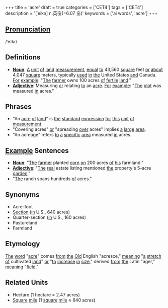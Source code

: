 +++
title = 'acre'
draft = true
categories = ['CET4']
tags = ['CET4']
description = '[ˈeikə] n.英亩(=6.07 亩)'
keywords = ['ai words', 'acre']
+++

## [Pronunciation](/post/pronunciation/)
/ˈeɪkr/

## Definitions
- **[Noun](/post/noun/)**: [A](/post/a/) [unit](/post/unit/) [of](/post/of/) [land](/post/land/) [measurement](/post/measurement/), [equal](/post/equal/) [to](/post/to/) 43,560 [square](/post/square/) feet [or](/post/or/) [about](/post/about/) 4,047 [square](/post/square/) meters, typically [used](/post/used/) [in](/post/in/) [the](/post/the/) United States [and](/post/and/) Canada. [For](/post/for/) [example](/post/example/): "[The](/post/the/) [farmer](/post/farmer/) owns 100 acres [of](/post/of/) [fertile](/post/fertile/) [land](/post/land/)."
- **[Adjective](/post/adjective/)**: Measuring [or](/post/or/) relating [to](/post/to/) an [acre](/post/acre/). [For](/post/for/) [example](/post/example/): "[The](/post/the/) [plot](/post/plot/) was measured [in](/post/in/) acres."

## Phrases
- "An [acre](/post/acre/) [of](/post/of/) [land](/post/land/)" is [the](/post/the/) [standard](/post/standard/) [expression](/post/expression/) [for](/post/for/) [this](/post/this/) [unit](/post/unit/) [of](/post/of/) [measurement](/post/measurement/).
- "Covering acres" [or](/post/or/) "spreading [over](/post/over/) acres" implies [a](/post/a/) [large](/post/large/) [area](/post/area/).
- "An acreage" refers [to](/post/to/) [a](/post/a/) [specific](/post/specific/) [area](/post/area/) measured [in](/post/in/) acres.

## [Example](/post/example/) Sentences
- **[Noun](/post/noun/)**: "[The](/post/the/) [farmer](/post/farmer/) planted [corn](/post/corn/) [on](/post/on/) 200 acres [of](/post/of/) [his](/post/his/) farmland."
- **[Adjective](/post/adjective/)**: "[The](/post/the/) [real](/post/real/) estate listing mentioned [the](/post/the/) property's 5-acre [garden](/post/garden/)."
- "[The](/post/the/) ranch spans hundreds [of](/post/of/) acres."

## Synonyms
- Acre-foot
- [Section](/post/section/) ([in](/post/in/) U.S., 640 acres)
- Quarter-section ([in](/post/in/) U.S., 160 acres)
- Pastureland
- Farmland

## Etymology
[The](/post/the/) [word](/post/word/) "[acre](/post/acre/)" comes [from](/post/from/) [the](/post/the/) [Old](/post/old/) English "acresce," [meaning](/post/meaning/) "[a](/post/a/) [stretch](/post/stretch/) [of](/post/of/) cultivated [land](/post/land/)" [or](/post/or/) "[to](/post/to/) [increase](/post/increase/) [in](/post/in/) [size](/post/size/)," derived [from](/post/from/) [the](/post/the/) Latin "ager," [meaning](/post/meaning/) "[field](/post/field/)."

## Related Units
- Hectare (1 hectare = 2.47 acres)
- [Square](/post/square/) [mile](/post/mile/) (1 [square](/post/square/) [mile](/post/mile/) ≈ 640 acres)
